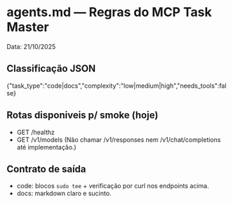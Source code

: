 # agents.md — Regras do MCP Task Master
Data: 21/10/2025

## Classificação JSON
{"task_type":"code|docs","complexity":"low|medium|high","needs_tools":false}

## Rotas disponiveis p/ smoke (hoje)
- GET /healthz
- GET /v1/models
(Não chamar /v1/responses nem /v1/chat/completions até implementação.)

## Contrato de saída
- code: blocos `sudo tee` + verificação por curl nos endpoints acima.
- docs: markdown claro e sucinto.
